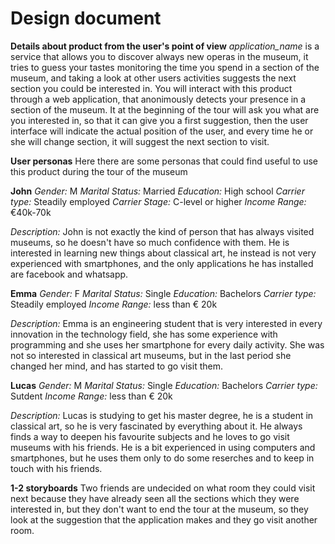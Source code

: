 # Design document

**Details about product from the user's point of view**
*application_name* is a service that allows you to discover always new operas in the museum, it tries to guess your tastes monitoring the time you spend in a section of the museum, and taking a look at other users activities suggests the next section you could be interested in. You will interact with this product through a web application, that anonimously detects your presence in a section of the museum. It at the beginning of the tour will ask you what are you interested in, so that it can give you a first suggestion, then the user interface will indicate the actual position of the user, and every time he or she will change section, it will suggest the next section to visit.

**User personas**
Here there are some personas that could find useful to use this product during the tour of the museum


**John**
*Gender:* M
*Marital Status:* Married
*Education:* High school
*Carrier type:* Steadily employed
*Carrier Stage:* C-level or higher
*Income Range:* €40k-70k

*Description:* John is not exactly the kind of person that has always visited museums, so he doesn't have so much confidence with them. He is interested in learning new things about classical art, he instead is not very experienced with smartphones, and the only applications he has installed are facebook and whatsapp.


**Emma**
*Gender:* F
*Marital Status:* Single
*Education:*  Bachelors
*Carrier type:* Steadily employed
*Income Range:*  less than € 20k

*Description:* Emma is an engineering student that is very interested in every innovation in the technology field, she has some experience with programming and she uses her smartphone for every daily activity. She was not so interested in classical art museums, but in the last period she changed her mind, and has started to go visit them.


**Lucas**
*Gender:* M
*Marital Status:* Single
*Education:* Bachelors
*Carrier type:* Sutdent
*Income Range:* less than € 20k

*Description:*  Lucas is studying to get his master degree, he is a student in classical art, so he is very fascinated by everything about it. He always finds a way to deepen his favourite subjects and he loves to go visit museums with his friends. He is a bit experienced in using computers and smartphones, but he uses them only to do some reserches and to keep in touch with his friends.

**1-2 storyboards**
Two friends are undecided on what room they could visit next because they have already seen all the sections which they were interested in, but they don't want to end the tour at the museum, so they look at the suggestion that the application makes and they go visit another room.
